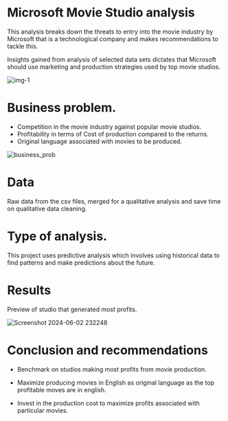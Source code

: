
# Microsoft Movie Studio analysis

This analysis breaks down the threats to entry into the movie industry by Microsoft that is a technological company and makes recommendations to tackle this.

Insights gained from analysis of selected data sets dictates that Microsoft should use marketing and production strategies used by top movie studios.

![img-1](https://github.com/ruth-kitasi/Microsoft-movie-studio-project/assets/106556092/c44f0b13-752b-4b7c-8bb2-1d4305ba6d4d)

# Business problem.
- Competition in the movie industry against popular movie studios.
- Profitability in terms of Cost of production compared to the returns.
- Original language associated with movies to be produced.

![business_prob](https://github.com/ruth-kitasi/Microsoft-movie-studio-project/assets/106556092/69a45cc9-05c8-42e8-a016-91495270f3ab)

# Data
Raw data from the csv files, merged for a qualitative analysis and save time on qualitative data cleaning.

# Type of analysis.
This project uses predictive analysis which  involves using historical data to find patterns and make predictions about the future.

# Results
Preview of studio that generated most profits.

![Screenshot 2024-06-02 232248](https://github.com/ruth-kitasi/Microsoft-movie-studio-project/assets/106556092/79c10c97-1001-427b-8d89-b407c2d98c73)

# Conclusion and recommendations
- Benchmark on studios making most profits from movie production.

- Maximize producing movies in English as original language as the top profitable moves are in english.

- Invest in the production cost to maximize profits associated with particular movies.
